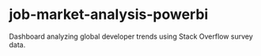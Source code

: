 # job-market-analysis-powerbi
Dashboard analyzing global developer trends using Stack Overflow survey data.
